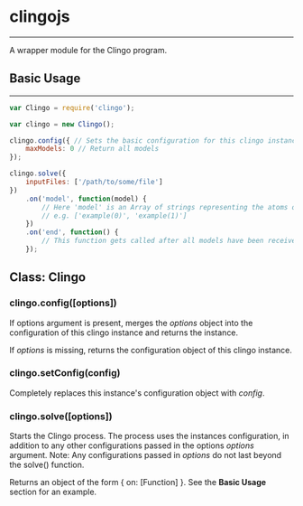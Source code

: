 # clingojs
----------

A wrapper module for the Clingo program.

## Basic Usage
--------------

```javascript
var Clingo = require('clingo');

var clingo = new Clingo();

clingo.config({ // Sets the basic configuration for this clingo instance
	maxModels: 0 // Return all models
});

clingo.solve({
	inputFiles: ['/path/to/some/file']
})
	.on('model', function(model) {
		// Here 'model' is an Array of strings representing the atoms of the model
		// e.g. ['example(0)', 'example(1)']
	})
	.on('end', function() {
		// This function gets called after all models have been received
	});
```

## Class: Clingo

### clingo.config([options])

If options argument is present, merges the _options_ object into the configuration of this clingo instance and returns the instance.

If _options_ is missing, returns the configuration object of this clingo instance.

### clingo.setConfig(config)

Completely replaces this instance's configuration object with _config_.

### clingo.solve([options])

Starts the Clingo process. The process uses the instances configuration, in addition to any other configurations passed in the options _options_ argument. Note: Any configurations passed in _options_ do not last beyond the solve() function.

Returns an object of the form { on: [Function] }. See the __Basic Usage__ section for an example.